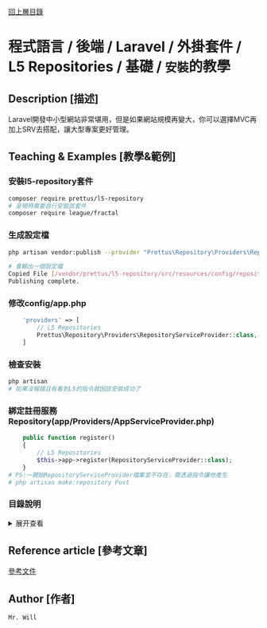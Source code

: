 [回上層目錄](../README.md)

# 程式語言 / 後端 / Laravel / 外掛套件 / L5 Repositories / 基礎 / `安裝`的教學

## **Description [描述]**
Laravel開發中小型網站非常堪用，但是如果網站規模再變大，你可以選擇MVC再加上SRV去搭配，讓大型專案更好管理。

## **Teaching & Examples [教學&範例]**
### 安裝l5-repository套件
```bash
composer require prettus/l5-repository
# 呈現時需要自行安裝該套件
composer require league/fractal
```

### 生成設定檔
```bash
php artisan vendor:publish --provider "Prettus\Repository\Providers\RepositoryServiceProvider"

# 會輸出一個設定檔
Copied File [/vendor/prettus/l5-repository/src/resources/config/repository.php] To [/config/repository.php]
Publishing complete.
```

### 修改config/app.php
```php
    'providers' => [
        // L5 Repositories
        Prettus\Repository\Providers\RepositoryServiceProvider::class,
    ]
```

### 檢查安裝
```bash
php artisan
# 如果沒報錯且有看到L5的指令就因該安裝成功了
```

### 綁定註冊服務Repository(app/Providers/AppServiceProvider.php)
```php
    public function register()
    {
        // L5 Repositories
        $this->app->register(RepositoryServiceProvider::class);
    }
# PS:一開始RepositoryServiceProvider檔案並不存在，需透過指令讓他產生
# php artisan make:repository Post
```

### 目錄說明
<details>
<summary>展开查看</summary>
<pre><code>
└── app
    ├── Entities            (Model)
    ├── Exceptions          (例外處理)
    ├── Http
    │   ├── Controllers     (控制器)
    │   └── Requests        (資料新增/更新欄位條件)
    ├── Presenters          (引用getTransformer)
    ├── Providers           (服務註冊)
    ├── Repositories        (Model倉庫)
    ├── Transformers        (回傳資料格式)
    └── Validators          ()
</code></pre>
</details>

## **Reference article [參考文章]**
[參考文件](https://www.jianshu.com/p/250c7833d2a6)

## **Author [作者]**
`Mr. Will`
